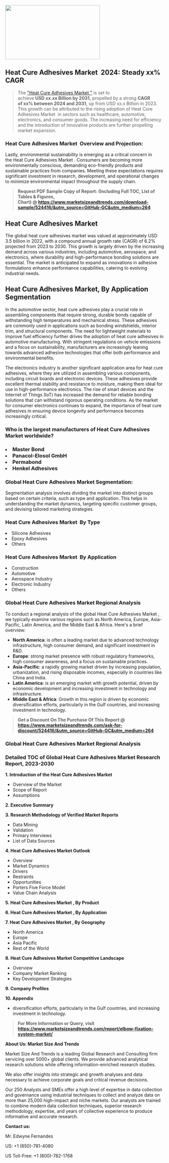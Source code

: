 <p><img class="alignnone size-medium wp-image-20088" src="https://ffe5etoiles.com/wp-content/uploads/2024/12/MST1-300x171.png" alt="" width="300" height="171" /></p><h2 id="ember46" class="ember-view reader-text-block__heading-2">Heat Cure Adhesives Market &nbsp;2024: Steady&nbsp;xx% CAGR</h2><blockquote id="ember47" class="ember-view reader-text-block__blockquote">The&nbsp;<a class="app-aware-link " href="https://www.marketsizeandtrends.com/download-sample/524416/&utm_source=GitHub-GC&utm_medium=264" target="_blank" data-test-app-aware-link="">"Heat Cure Adhesives Market "</a>&nbsp;is set to achieve&nbsp;<strong>USD&nbsp;xx.xx&nbsp;Billion by 2031,</strong>&nbsp;propelled by a strong&nbsp;<strong>CAGR of&nbsp;xx% between 2024 and 2031,</strong>&nbsp;up from USD xx.x Billion in 2023. This growth can be attributed to the rising adoption of&nbsp;Heat Cure Adhesives Market &nbsp;in sectors such as healthcare, automotive, electronics, and consumer goods. The increasing need for efficiency and the introduction of innovative products are further propelling market expansion.</blockquote><h3 id="ember48" class="ember-view reader-text-block__heading-3">Heat Cure Adhesives Market &nbsp;Overview and Projection:</h3><p id="ember49" class="ember-view reader-text-block__paragraph">Lastly, environmental sustainability is emerging as a critical concern in the&nbsp;Heat Cure Adhesives Market . Consumers are becoming more environmentally conscious, demanding eco-friendly products and sustainable practices from companies. Meeting these expectations requires significant investment in research, development, and operational changes to minimize environmental impact throughout the supply chain.</p><blockquote id="ember50" class="ember-view reader-text-block__blockquote"><strong>Request PDF Sample Copy of Report: (Including Full TOC, List of Tables &amp; Figures, Chart)&nbsp;@&nbsp;<strong><a href="https://www.marketsizeandtrends.com/download-sample/524416/&utm_source=GitHub-GC&utm_medium=264" target="_blank">https://www.marketsizeandtrends.com/download-sample/524416/&utm_source=GitHub-GC&utm_medium=264</a></strong></strong></blockquote><h3 class=""> <h2>Heat Cure Adhesives Market</h2><p>The global heat cure adhesives market was valued at approximately USD 3.5 billion in 2022, with a compound annual growth rate (CAGR) of 6.2% projected from 2023 to 2030. This growth is largely driven by the increasing demand across various industries, including automotive, aerospace, and electronics, where durability and high-performance bonding solutions are essential. The market is anticipated to expand as innovations in adhesive formulations enhance performance capabilities, catering to evolving industrial needs.</p><h2>Heat Cure Adhesives Market, By Application Segmentation</h2><p>In the automotive sector, heat cure adhesives play a crucial role in assembling components that require strong, durable bonds capable of withstanding high temperatures and mechanical stress. These adhesives are commonly used in applications such as bonding windshields, interior trim, and structural components. The need for lightweight materials to improve fuel efficiency further drives the adoption of heat cure adhesives in automotive manufacturing. With stringent regulations on vehicle emissions and a focus on sustainability, manufacturers are increasingly leaning towards advanced adhesive technologies that offer both performance and environmental benefits.</p><p>The electronics industry is another significant application area for heat cure adhesives, where they are utilized in assembling various components, including circuit boards and electronic devices. These adhesives provide excellent thermal stability and resistance to moisture, making them ideal for use in high-performance electronics. The rise of smart devices and the Internet of Things (IoT) has increased the demand for reliable bonding solutions that can withstand rigorous operating conditions. As the market for consumer electronics continues to expand, the importance of heat cure adhesives in ensuring device longevity and performance becomes increasingly critical.</p></h3><h3 id="" class="">Who is the largest manufacturers of&nbsp;Heat Cure Adhesives Market worldwide?</h3><h3 class=""></Li><Li>Master Bond</Li><Li> Panacol-Elosol GmbH</Li><Li> Permabond</Li><Li> Henkel Adhesives</h3><h3 id="ember53" class="ember-view reader-text-block__heading-3">Global&nbsp;Heat Cure Adhesives Market Segmentation:</h3><p id="ember54" class="ember-view reader-text-block__paragraph">Segmentation analysis involves dividing the market into distinct groups based on certain criteria, such as type and application. This helps in understanding the market dynamics, targeting specific customer groups, and devising tailored marketing strategies.</p><h3 id="" class="">Heat Cure Adhesives Market &nbsp;By Type</h3><p></Li><Li>Silicone Adhesives</Li><Li> Epoxy Adhesives</Li><Li> Others</p><h3 id="" class="">Heat Cure Adhesives Market &nbsp;By Application</h3><p class=""></Li><Li>Construction</Li><Li> Automotive</Li><Li> Aerospace Industry</Li><Li> Electronic Industry</Li><Li> Others</p><h3 id="ember62" class="ember-view reader-text-block__heading-3">Global Heat Cure Adhesives Market Regional Analysis</h3><p id="ember63" class="ember-view reader-text-block__paragraph">To conduct a regional analysis of the global Heat Cure Adhesives Market , we typically examine various regions such as North America, Europe, Asia-Pacific, Latin America, and the Middle East &amp; Africa. Here's a brief overview:</p><ul><li><strong>North America</strong>: is often a leading market due to advanced technology infrastructure, high consumer demand, and significant investment in R&amp;D.</li><li><strong>Europe</strong>: strong market presence with robust regulatory frameworks, high consumer awareness, and a focus on sustainable practices.</li><li><strong>Asia-Pacific</strong>: a rapidly growing market driven by increasing population, urbanization, and rising disposable incomes, especially in countries like China and India.</li><li><strong>Latin America</strong>: is an emerging market with growth potential, driven by economic development and increasing investment in technology and infrastructure.</li><li><strong>Middle East &amp; Africa</strong>: Growth in this region is driven by economic diversification efforts, particularly in the Gulf countries, and increasing investment in technology.</li></ul><blockquote id="ember61" class="ember-view reader-text-block__blockquote"><strong>Get a Discount On The Purchase Of This Report @ <strong><a href="https://html-cleaner.com/" target="">https://www.marketsizeandtrends.com/ask-for-discount/524416/&utm_source=GitHub-GC&utm_medium=264</a></strong></strong></blockquote><h3 id="ember62" class="ember-view reader-text-block__heading-3">Global Heat Cure Adhesives Market Regional Analysis</h3><h3 id="" class="">Detailed TOC of Global Heat Cure Adhesives Market Research Report, 2023-2030</h3><p id="" class=""><strong>1. Introduction of the Heat Cure Adhesives Market </strong></p><ul><li>Overview of the Market</li><li>Scope of Report</li><li>Assumptions</li></ul><p id="" class=""><strong>2. Executive Summary</strong></p><p id="" class=""><strong>3. Research Methodology of Verified Market Reports</strong></p><ul><li>Data Mining</li><li>Validation</li><li>Primary Interviews</li><li>List of Data Sources</li></ul><p id="" class=""><strong>4. Heat Cure Adhesives Market Outlook</strong></p><ul><li>Overview</li><li>Market Dynamics</li><li>Drivers</li><li>Restraints</li><li>Opportunities</li><li>Porters Five Force Model</li><li>Value Chain Analysis</li></ul><p id="" class=""><strong>5. Heat Cure Adhesives Market , By Product</strong></p><p id="" class=""><strong>6. Heat Cure Adhesives Market , By Application</strong></p><p id="" class=""><strong>7. Heat Cure Adhesives Market , By Geography</strong></p><ul><li>North America</li><li>Europe</li><li>Asia Pacific</li><li>Rest of the World</li></ul><p id="" class=""><strong>8. Heat Cure Adhesives Market Competitive Landscape</strong></p><ul><li>Overview</li><li>Company Market Ranking</li><li>Key Development Strategies</li></ul><p id="" class=""><strong>9. Company Profiles</strong></p><p id="" class=""><strong>10. Appendix</strong></p><ul><li>diversification efforts, particularly in the Gulf countries, and increasing investment in technology.</li></ul><blockquote id="ember65" class="ember-view reader-text-block__blockquote"><strong>For More Information or Query, visit <strong><strong><a href="https://html-cleaner.com/" target="">https://www.marketsizeandtrends.com/report/elbow-fixation-system-market/</a></strong></strong></strong></blockquote><p id="" class=""><strong>About Us: Market Size And Trends</strong></p><p id="" class="">Market Size And Trends is a leading Global Research and Consulting firm servicing over 5000+ global clients. We provide advanced analytical research solutions while offering information-enriched research studies.</p><p id="" class="">We also offer insights into strategic and growth analyses and data necessary to achieve corporate goals and critical revenue decisions.</p><p id="" class="">Our 250 Analysts and SMEs offer a high level of expertise in data collection and governance using industrial techniques to collect and analyze data on more than 25,000 high-impact and niche markets. Our analysts are trained to combine modern data collection techniques, superior research methodology, expertise, and years of collective experience to produce informative and accurate research.</p><p id="" class=""><strong>Contact us:</strong></p><p id="" class="">Mr. Edwyne Fernandes</p><p id="" class="">US: +1 (650)-781-4080</p><p id="" class="">US Toll-Free: +1 (800)-782-1768</p>
